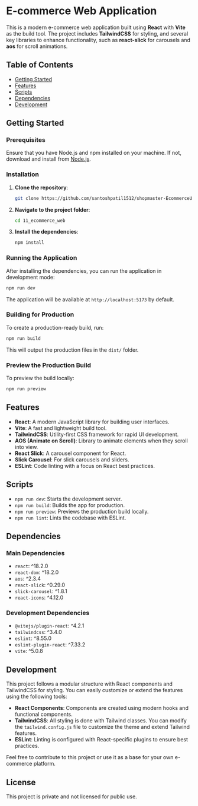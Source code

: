 
# E-commerce Web Application

This is a modern e-commerce web application built using **React** with **Vite** as the build tool. The project includes **TailwindCSS** for styling, and several key libraries to enhance functionality, such as **react-slick** for carousels and **aos** for scroll animations.

## Table of Contents

- [Getting Started](#getting-started)
- [Features](#features)
- [Scripts](#scripts)
- [Dependencies](#dependencies)
- [Development](#development)

## Getting Started

### Prerequisites

Ensure that you have Node.js and npm installed on your machine. If not, download and install from [Node.js](https://nodejs.org/).

### Installation

1. **Clone the repository**:

   ```bash
   git clone https://github.com/santoshpatil1512/shopmaster-EcommerceUI.git
   ```

2. **Navigate to the project folder**:

   ```bash
   cd 11_ecommerce_web
   ```

3. **Install the dependencies**:

   ```bash
   npm install
   ```

### Running the Application

After installing the dependencies, you can run the application in development mode:

```bash
npm run dev
```

The application will be available at `http://localhost:5173` by default.

### Building for Production

To create a production-ready build, run:

```bash
npm run build
```

This will output the production files in the `dist/` folder.

### Preview the Production Build

To preview the build locally:

```bash
npm run preview
```

## Features

- **React**: A modern JavaScript library for building user interfaces.
- **Vite**: A fast and lightweight build tool.
- **TailwindCSS**: Utility-first CSS framework for rapid UI development.
- **AOS (Animate on Scroll)**: Library to animate elements when they scroll into view.
- **React Slick**: A carousel component for React.
- **Slick Carousel**: For slick carousels and sliders.
- **ESLint**: Code linting with a focus on React best practices.

## Scripts

- `npm run dev`: Starts the development server.
- `npm run build`: Builds the app for production.
- `npm run preview`: Previews the production build locally.
- `npm run lint`: Lints the codebase with ESLint.

## Dependencies

### Main Dependencies

- `react`: ^18.2.0
- `react-dom`: ^18.2.0
- `aos`: ^2.3.4
- `react-slick`: ^0.29.0
- `slick-carousel`: ^1.8.1
- `react-icons`: ^4.12.0

### Development Dependencies

- `@vitejs/plugin-react`: ^4.2.1
- `tailwindcss`: ^3.4.0
- `eslint`: ^8.55.0
- `eslint-plugin-react`: ^7.33.2
- `vite`: ^5.0.8

## Development

This project follows a modular structure with React components and TailwindCSS for styling. You can easily customize or extend the features using the following tools:

- **React Components**: Components are created using modern hooks and functional components.
- **TailwindCSS**: All styling is done with Tailwind classes. You can modify the `tailwind.config.js` file to customize the theme and extend Tailwind features.
- **ESLint**: Linting is configured with React-specific plugins to ensure best practices.

Feel free to contribute to this project or use it as a base for your own e-commerce platform.

## License

This project is private and not licensed for public use.
